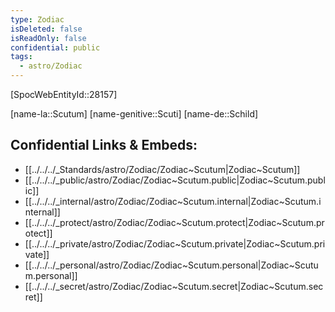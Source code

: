 ```yaml
---
type: Zodiac
isDeleted: false
isReadOnly: false
confidential: public
tags:
  - astro/Zodiac
---
```


[SpocWebEntityId::28157]



[name-la::Scutum]
[name-genitive::Scuti]
[name-de::Schild]


## Confidential Links & Embeds: 
- [[../../../_Standards/astro/Zodiac/Zodiac~Scutum|Zodiac~Scutum]] 
- [[../../../_public/astro/Zodiac/Zodiac~Scutum.public|Zodiac~Scutum.public]] 
- [[../../../_internal/astro/Zodiac/Zodiac~Scutum.internal|Zodiac~Scutum.internal]] 
- [[../../../_protect/astro/Zodiac/Zodiac~Scutum.protect|Zodiac~Scutum.protect]] 
- [[../../../_private/astro/Zodiac/Zodiac~Scutum.private|Zodiac~Scutum.private]] 
- [[../../../_personal/astro/Zodiac/Zodiac~Scutum.personal|Zodiac~Scutum.personal]] 
- [[../../../_secret/astro/Zodiac/Zodiac~Scutum.secret|Zodiac~Scutum.secret]] 
